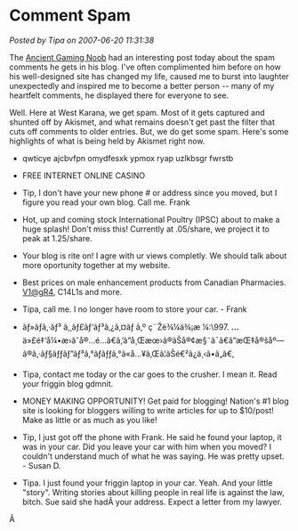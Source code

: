 # Comment Spam

*Posted by Tipa on 2007-06-20 11:31:38*

The [Ancient Gaming Noob](http://tagn.wordpress.com/2007/06/19/complimentary-comment-spam/) had an interesting post today about the spam comments he gets in his blog. I've often complimented him before on how his well-designed site has changed my life, caused me to burst into laughter unexpectedly and inspired me to become a better person -- many of my heartfelt comments, he displayed there for everyone to see.

Well. Here at West Karana, we get spam. Most of it gets captured and shunted off by Akismet, and what remains doesn't get past the filter that cuts off comments to older entries. But, we do get some spam. Here's some highlights of what is being held by Akismet right now.

 * qwticye ajcbvfpn omydfesxk ypmox ryap uzlkbsgr fwrstb

 * FREE INTERNET ONLINE CASINO

 * Tip, I don't have your new phone # or address since you moved, but I figure you read your own blog. Call me. Frank

 * Hot, up and coming stock International Poultry (IPSC) about to make a huge splash! Don't miss this! Currently at .05/share, we project it to peak at 1.25/share.

 * Your blog is rite on! I agre with ur views completly. We should talk about more oportunity together at my website.

 * Best prices on male enhancement products from Canadian Pharmacies. [V1@gR4](mailto:V1@gR4), C14L1s and more.

 * Tipa, call me. I no longer have room to store your car. - Frank

 * ãƒ»ãƒã‚·ãƒ³ ã‚¸ãƒ£ãƒ‘ãƒ³ã‚¿ã‚¤ãƒ ã‚º ç¨Žè¾¼ä¾¡æ ¼:\\997. **...** ä»£é‡‘å¼•æ›ãˆå®…é…ã€ã‚’ã”å¸Œæœ›ã®ãŠå®¢æ§˜ã¯ã€ã”æŒ‡å®šåº—ã®ã‚·ãƒ§ãƒƒãƒ”ãƒ³ã‚°ãƒãƒƒã‚°ã«å…¥ã‚Œã¦ãŠé€²ã¿ä¸‹ã•ã„ã€‚

 * Tipa, contact me today or the car goes to the crusher. I mean it. Read your friggin blog gdmnit.

 * MONEY MAKING OPPORTUNITY! Get paid for blogging! Nation's #1 blog site is looking for bloggers willing to write articles for up to $10/post! Make as little or as much as you like!

 * Tip, I just got off the phone with Frank. He said he found your laptop, it was in your car. Did you leave your car with him when you moved? I couldn't understand much of what he was saying. He was pretty upset. - Susan D.

 * Tipa. I just found your friggin laptop in your car. Yeah. And your little "story". Writing stories about killing people in real life is against the law, bitch. Sue said she hadÂ your address. Expect a letter from my lawyer.



Â 
